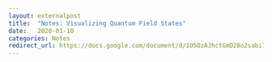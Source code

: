 ```yaml
---
layout: externalpost
title:  "Notes: Visualizing Quantum Field States"
date:   2020-01-10
categories: Notes
redirect_url: https://docs.google.com/document/d/1O5OzAJhctGmD28o2sabi7Zsv9uCO9ycUlMzjn9LD9Lc
---
```

